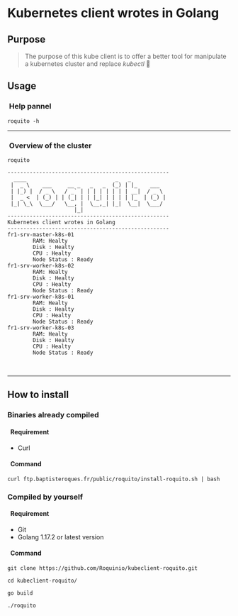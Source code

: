 # Kubernetes client wrotes in Golang

## Purpose

>The purpose of this kube client is to offer a better tool for manipulate a kubernetes cluster and replace *kubectl* :tada:

## Usage 


### &nbsp;Help pannel
```
roquito -h 
```
***

### &nbsp;Overview of the cluster

```
roquito
```

```
---------------------------------------------------
  ____                            _   _
 |  _ \    ___     __ _   _   _  (_) | |_    ___
 | |_) |  / _ \   / _` | | | | | | | | __|  / _ \
 |  _ <  | (_) | | (_| | | |_| | | | | |_  | (_) |
 |_| \_\  \___/   \__, |  \__,_| |_|  \__|  \___/
                     |_|
---------------------------------------------------
Kubernetes client wrotes in Golang
---------------------------------------------------
fr1-srv-master-k8s-01
        RAM: Healty
        Disk : Healty
        CPU : Healty
        Node Status : Ready
fr1-srv-worker-k8s-02
        RAM: Healty
        Disk : Healty
        CPU : Healty
        Node Status : Ready
fr1-srv-worker-k8s-01
        RAM: Healty
        Disk : Healty
        CPU : Healty
        Node Status : Ready
fr1-srv-worker-k8s-03
        RAM: Healty
        Disk : Healty
        CPU : Healty
        Node Status : Ready
```

<br>

***

## How to install 

### Binaries already compiled


#### &nbsp; Requirement
- Curl 

#### &nbsp; Command

```
curl ftp.baptisteroques.fr/public/roquito/install-roquito.sh | bash
```

### Compiled by yourself 


#### &nbsp; Requirement 
- Git
- Golang 1.17.2 or latest version

#### &nbsp; Command

``` 
git clone https://github.com/Roquinio/kubeclient-roquito.git

cd kubeclient-roquito/

go build

./roquito
```
